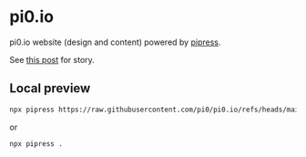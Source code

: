 # pi0.io

pi0.io website (design and content) powered by [pipress](https://github.com/pi0/pipress).

See [this post](https://pi0.io/blog/pipress) for story.

## Local preview

```sh
npx pipress https://raw.githubusercontent.com/pi0/pi0.io/refs/heads/main
```

or

```sh
npx pipress .
```
